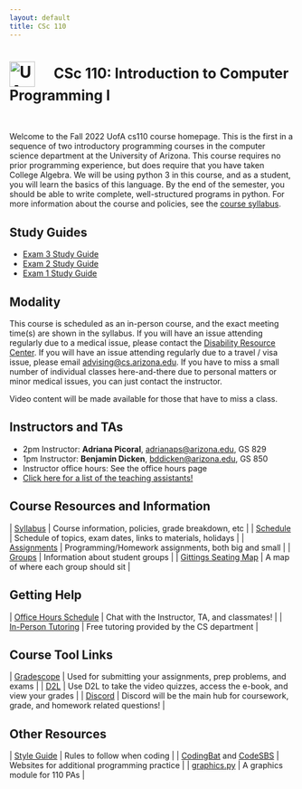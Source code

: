 ```yaml
---
layout: default
title: CSc 110
---
```


<style>
table {
  width: 650px;
}
tbody tr td:first-child {
  width: 150px;
  min-width: 150px;
  max-width: 150px;
  word-break: break-all;
}
</style>

<h1>
<img src="./images/uacs.png" alt="UA CS image" height="45px" style="vertical-align: middle;" />
&nbsp; &nbsp;
<span style="font-size: 25px;"> CSc 110: Introduction to Computer Programming I </span>
</h1>
<br/>

Welcome to the Fall 2022 UofA cs110 course homepage.
This is the first in a sequence of two introductory programming courses in the computer science department at the University of Arizona.
This course requires no prior programming experience, but does require that you have taken College Algebra.
We will be using python 3 in this course, and as a student, you will learn the basics of this language.
By the end of the semester, you should be able to write complete, well-structured programs in python.
For more information about the course and policies, see the [course syllabus](./syllabus/index.html).

## Study Guides

* [Exam 3 Study Guide](./files/exam3studyguide.pdf)
* [Exam 2 Study Guide](./files/exam2studyguide.pdf)
* [Exam 1 Study Guide](./files/exam1studyguide.pdf)

## Modality

This course is scheduled as an in-person course, and the exact meeting time(s) are shown in the syllabus.
If you will have an issue attending regularly due to a medical issue, please contact the [Disability Resource Center](https://drc.arizona.edu).
If you will have an issue attending regularly due to a travel / visa issue, please email [advising@cs.arizona.edu](mailto:advising@cs.arizona.edu).
If you have to miss a small number of individual classes here-and-there due to personal matters or minor medical issues, you can just contact the instructor.

Video content will be made available for those that have to miss a class.

## Instructors and TAs

* 2pm Instructor: **Adriana Picoral**, adrianaps@arizona.edu, GS 829
* 1pm Instructor: **Benjamin Dicken**, bddicken@arizona.edu, GS 850
* Instructor office hours: See the office hours page
* [Click here for a list of the teaching assistants!](./tas/)

## Course Resources and Information

| [Syllabus](./syllabus/) | Course information, policies, grade breakdown, etc |
| [Schedule](./schedule/) | Schedule of topics, exam dates, links to materials, holidays |
| [Assignments](./pas/) | Programming/Homework assignments, both big and small |
| [Groups](./groups/) | Information about student groups |
| [Gittings Seating Map](./groups/gittings129bseating.png) | A map of where each group should sit |

## Getting Help

| [Office Hours Schedule](./office_hours/) | Chat with the Instructor, TA, and classmates! |
| [In-Person Tutoring](https://www.cs.arizona.edu/undergraduate/student-support/tutoring) | Free tutoring provided by the CS department |

## Course Tool Links

| [Gradescope](https://www.gradescope.com) | Used for submitting your assignments, prep problems, and exams |
| [D2L](https://d2l.arizona.edu) | Use D2L to take the video quizzes, access the e-book, and view your grades |
| [Discord](https://discord.gg/SKNnZzWqS6) | Discord will be the main hub for coursework, grade, and homework related questions! |

## Other Resources

| [Style Guide](./style/) | Rules to follow when coding |
| [CodingBat](https://codingbat.com/python) and [CodeSBS](https://www.codestepbystep.com) | Websites for additional programming practice |
| [graphics.py](./files/graphics.py) | A graphics module for 110 PAs |


